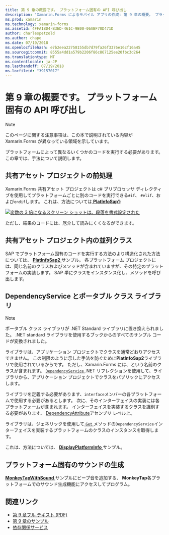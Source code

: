 ```yaml
---
title: 第 9 章の概要です。 プラットフォーム固有の API 呼び出し
description: 'Xamarin.Forms によるモバイル アプリの作成: 第 9 章の概要。 プラットフォーム固有の API 呼び出し'
ms.prod: xamarin
ms.technology: xamarin-forms
ms.assetid: 4FFA1BD4-B3ED-461C-9B00-06ABF70D471D
author: charlespetzold
ms.author: chape
ms.date: 07/19/2018
ms.openlocfilehash: e7b2eea22758155db7d79fa26f3376e16cf16a45
ms.sourcegitcommit: 8555a4dd1a579b2206f86c867125ee20fbc3d264
ms.translationtype: MT
ms.contentlocale: ja-JP
ms.lasthandoff: 07/19/2018
ms.locfileid: "39157017"
---
```

# <a name="summary-of-chapter-9-platform-specific-api-calls"></a>第 9 章の概要です。 プラットフォーム固有の API 呼び出し

> [!NOTE] 
> このページに関する注意事項は、この本で説明されている内容が Xamarin.Forms が異なっている領域を示しています。

プラットフォームによって異なるいくつかのコードを実行する必要があります。 この章では、手法について説明します。

## <a name="preprocessing-in-the-shared-asset-project"></a>共有アセット プロジェクトの前処理

Xamarin.Forms 共有アセット プロジェクトは c# プリプロセッサ ディレクティブを使用してプラットフォームごとに別のコードを実行できる`#if`、 `#elif`、および`endif`します。 これは、方法については[ **PlatInfoSap1**](https://github.com/xamarin/xamarin-forms-book-samples/tree/master/Chapter09/PlatInfoSap1):

[![変数の 3 倍になるスクリーン ショットは、段落を書式設定された](images/ch09fg01-small.png "デバイス モデルとオペレーティング システム")](images/ch09fg01-large.png#lightbox "デバイス モデルとオペレーティング システム")

ただし、結果のコードには、厄介して読みにくくなるができます。

## <a name="parallel-classes-in-the-shared-asset-project"></a>共有アセット プロジェクト内の並列クラス

SAP でプラットフォーム固有のコードを実行する方法のより構造化された方法については、 [ **PlatInfoSap2** ](https://github.com/xamarin/xamarin-forms-book-samples/tree/master/Chapter09/PlatInfoSap2)サンプル。 各プラットフォーム プロジェクトには、同じ名前のクラスおよびメソッドが含まれていますが、その特定のプラットフォームの実装します。 SAP 単にクラスをインスタンス化し、メソッドを呼び出します。

## <a name="dependencyservice-and-the-portable-class-library"></a>DependencyService とポータブル クラス ライブラリ

> [!NOTE] 
> ポータブル クラス ライブラリが .NET Standard ライブラリに置き換えられました。 .NET standard ライブラリを使用するブックからのすべてのサンプル コードが変換されました。

ライブラリは、アプリケーション プロジェクトでクラスを通常どおりアクセスできません。 この制限のように示した手法を防ぐために**PlatInfoSap2**ライブラリで使用されているからです。 ただし、Xamarin.Forms には、という名前のクラスが含まれます。 [ `DependencyService` ](xref:Xamarin.Forms.DependencyService) .NET リフレクションを使用して、ライブラリから、アプリケーション プロジェクトでクラスをパブリックにアクセスします。

ライブラリを定義する必要があります、`interface`メンバーの各プラットフォームで使用する必要があるとします。 次に、そのインターフェイスの実装には各プラットフォームが含まれます。 インターフェイスを実装するクラスを識別する必要があります、 [DependencyAttribute](xref:Xamarin.Forms.DependencyAttribute)アセンブリ レベル上。

ライブラリは、ジェネリックを使用して[ `Get` ](xref:Xamarin.Forms.DependencyService.Get*)メソッドの`DependencyService`インターフェイスを実装するプラットフォームのクラスのインスタンスを取得します。

これは、方法については、 [ **DisplayPlatformInfo** ](https://github.com/xamarin/xamarin-forms-book-samples/tree/master/Chapter09/DisplayPlatformInfo)サンプル。

## <a name="platform-specific-sound-generation"></a>プラットフォーム固有のサウンドの生成

[ **MonkeyTapWithSound** ](https://github.com/xamarin/xamarin-forms-book-samples/tree/master/Chapter09/MonkeyTapWithSound)サンプルにビープ音を追加する、 **MonkeyTap**各プラットフォームでのサウンド生成機能にアクセスしてプログラム。

## <a name="related-links"></a>関連リンク

- [第 9 章フル テキスト (PDF)](https://download.xamarin.com/developer/xamarin-forms-book/XamarinFormsBook-Ch09-Apr2016.pdf)
- [第 9 章のサンプル](https://github.com/xamarin/xamarin-forms-book-samples/tree/master/Chapter09)
- [依存関係サービス](~/xamarin-forms/app-fundamentals/dependency-service/index.md)
